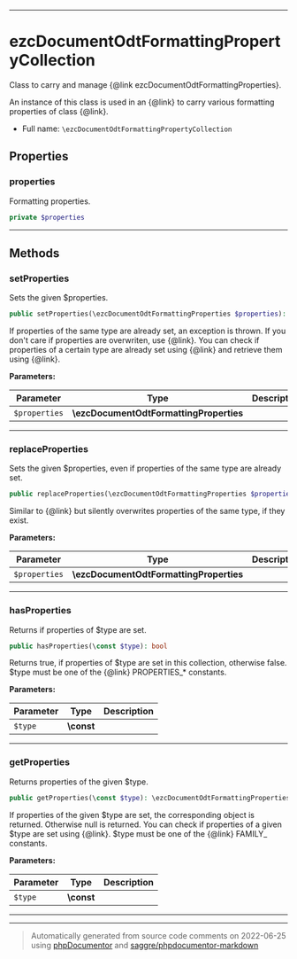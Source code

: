 ***

# ezcDocumentOdtFormattingPropertyCollection

Class to carry and manage {@link ezcDocumentOdtFormattingProperties}.

An instance of this class is used in an {@link} to carry
various formatting properties of class {@link}.

* Full name: `\ezcDocumentOdtFormattingPropertyCollection`



## Properties


### properties

Formatting properties.

```php
private $properties
```






***

## Methods


### setProperties

Sets the given $properties.

```php
public setProperties(\ezcDocumentOdtFormattingProperties $properties): mixed
```

If properties of the same type are already set, an exception is thrown.
If you don't care if properties are overwriten, use {@link}. You can check if properties of a certain type are
already set using {@link} and retrieve them using {@link}.






**Parameters:**

| Parameter | Type | Description |
|-----------|------|-------------|
| `$properties` | **\ezcDocumentOdtFormattingProperties** |  |




***

### replaceProperties

Sets the given $properties, even if properties of the same type are
already set.

```php
public replaceProperties(\ezcDocumentOdtFormattingProperties $properties): mixed
```

Similar to {@link} but silently overwrites properties
of the same type, if they exist.






**Parameters:**

| Parameter | Type | Description |
|-----------|------|-------------|
| `$properties` | **\ezcDocumentOdtFormattingProperties** |  |




***

### hasProperties

Returns if properties of $type are set.

```php
public hasProperties(\const $type): bool
```

Returns true, if properties of $type are set in this collection,
otherwise false. $type must be one of the {@link} PROPERTIES_* constants.






**Parameters:**

| Parameter | Type | Description |
|-----------|------|-------------|
| `$type` | **\const** |  |




***

### getProperties

Returns properties of the given $type.

```php
public getProperties(\const $type): \ezcDocumentOdtFormattingProperties|null
```

If properties of the given $type are set, the corresponding object is
returned. Otherwise null is returned. You can check if properties of a
given $type are set using {@link}. $type must be one
of the {@link} FAMILY_
constants.






**Parameters:**

| Parameter | Type | Description |
|-----------|------|-------------|
| `$type` | **\const** |  |




***


***
> Automatically generated from source code comments on 2022-06-25 using [phpDocumentor](http://www.phpdoc.org/) and [saggre/phpdocumentor-markdown](https://github.com/Saggre/phpDocumentor-markdown)
